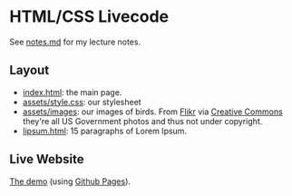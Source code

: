 # HTML/CSS Livecode #

See [notes.md](./notes.md) for my lecture notes.

## Layout ##

* [index.html](./index.html): the main page.
* [assets/style.css](./assets/style.css): our stylesheet
* [assets/images](./assets/images): our images of birds.  From [Flikr](https://www.flickr.com/search/?text=bird&license=8) via [Creative Commons](https://search.creativecommons.org/) they're all US Government photos and thus not under copyright.
* [lipsum.html](./lipsum.html): 15 paragraphs of Lorem Ipsum.

## Live Website ##

[The demo](https://kaidamasaki.github.io/ada-html-livecode/) (using [Github Pages](https://help.github.com/en/articles/configuring-a-publishing-source-for-github-pages)).
